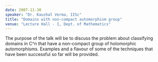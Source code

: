 ```yaml
---
date: 2007-11-30
speaker: "Dr. Kaushal Verma, IISc"
title: "Domains with non-compact automorphism group"
venue: "Lecture Hall - I, Dept. of Mathematics"
---
```

The purpose of the talk will be to discuss the problem about
classifying domains in C^n that have a non-compact group of holomorphic
automorphisms. Examples and a flavour of some of the techniques that have
been successful so far will be provided.
